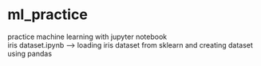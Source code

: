 # ml_practice
practice machine learning with jupyter notebook  
iris dataset.ipynb  --> loading iris dataset from sklearn and creating dataset using pandas
